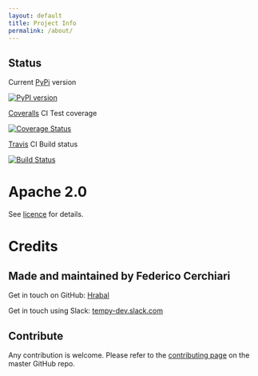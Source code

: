 ```yaml
---
layout: default
title: Project Info
permalink: /about/
---
```

## Status

Current [PyPi](https://pypi.org/project/tem-py/) version

[![PyPI version](https://badge.fury.io/py/tem-py.svg)](https://badge.fury.io/py/tem-py)

[Coveralls](https://coveralls.io/github/Hrabal/TemPy?branch=master) CI Test coverage

[![Coverage Status](https://coveralls.io/repos/github/Hrabal/TemPy/badge.svg?branch=master)](https://coveralls.io/github/Hrabal/TemPy?branch=master)

[Travis](https://travis-ci.org/Hrabal/TemPy) CI Build status

[![Build Status](https://travis-ci.org/Hrabal/TemPy.svg?branch=master)](https://travis-ci.org/Hrabal/TemPy)

# Apache 2.0
See [licence](licence) for details.

# Credits

## Made and maintained by Federico Cerchiari

Get in touch on GitHub: [Hrabal](https://github.com/Hrabal)

Get in touch using Slack: [tempy-dev.slack.com](https://tempy-dev.slack.com/messages)

## Contribute
Any contribution is welcome. Please refer to the [contributing page](https://github.com/Hrabal/TemPy/blob/master/CONTRIBUTING.md) on the master GitHub repo.